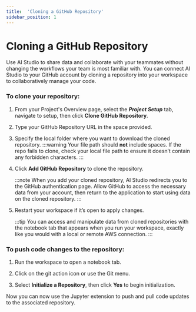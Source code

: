 ```yaml
---
title:  'Cloning a GitHub Repository'
sidebar_position: 1
---
```

# Cloning a GitHub Repository  

Use AI Studio to share data and collaborate with your teammates without changing the workflows your team is most familiar with. You can connect AI Studio to your GitHub account by cloning a repository into your workspace to collaboratively manage your code. 

### To clone your repository:

 1. From your Project's Overview page, select the ***Project Setup*** tab, navigate to setup, then click **Clone GitHub Repository**.
 
 2. Type your GitHub Repository URL in the space provided.
 
 3. Specify the local folder where you want to download the cloned repository.
      :::warning
      Your file path should **not** include spaces. If the repo fails to clone, check your local file path to ensure it doesn’t contain any forbidden characters.
      :::
 
 4. Click **Add GitHub Repository** to clone the repository.

    :::note
     When you add your cloned repository, AI Studio redirects you to the GitHub authentication page. Allow GitHub to access the necessary data from your account, then return to the application to start using data on the cloned repository. 
     :::

 5. Restart your workspace if it’s open to apply changes.
 
    :::tip
    You can access and manipulate data from cloned repositories with the notebook tab that appears when you run your workspace, exactly like you would with a local or remote AWS connection.
    :::

### To push code changes to the repository:

 1. Run the workspace to open a notebook tab.
 
 2. Click on the git action icon or use the Git menu. 

 3. Select **Initialize a Repository**, then click **Yes** to begin initialization. 

Now you can now use the Jupyter extension to push and pull code updates to the associated repository.